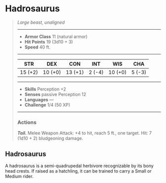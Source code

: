 # Hadrosaurus
>*Large beast, unaligned*
>___
>- **Armor Class** 11 (natural armor)
>- **Hit Points** 19 (3d10 + 3)
>- **Speed** 40 ft.
>___
>|STR|DEX|CON|INT|WIS|CHA|
>|:---:|:---:|:---:|:---:|:---:|:---:|
>|15 (+2)|10 (+0)|13 (+1)|2 (-4)|10 (+0)|5 (-3)|
>___
>- **Skills** Perception +2
>- **Senses** passive Perception 12
>- **Languages** —
>- **Challenge** 1/4 (50 XP)
>___
>### Actions
>***Tail.*** Melee Weapon Attack: +4 to hit, reach 5 ft., one target. Hit: 7 (1d10 + 2) bludgeoning damage.
## Hadrosaurus
A hadrosaurus is a semi-quadrupedal herbivore recognizable by its bony head crests. If raised as a hatchling, it can be trained to carry a Small or Medium rider.